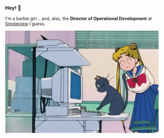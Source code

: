 ### Hey! 👋

I'm a barbie girl... and, also, the **Director of Operational Development** at [Simpleview](https://www.simpleviewinc.com) I guess.

![](4j6o.gif)
